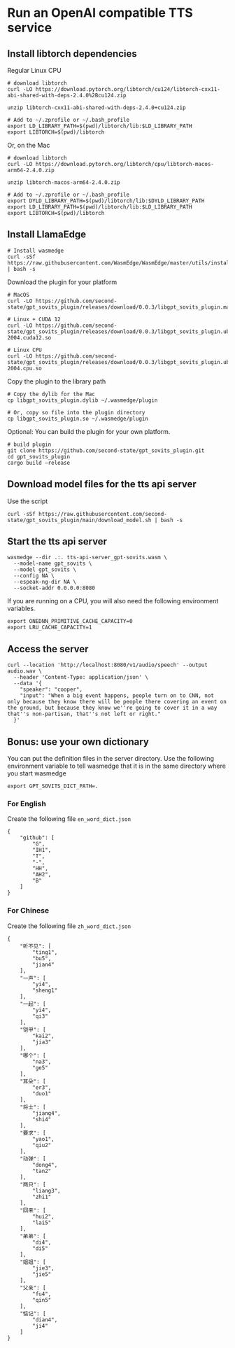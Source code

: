 # Run an OpenAI compatible TTS service

## Install libtorch dependencies

Regular Linux CPU

```
# download libtorch
curl -LO https://download.pytorch.org/libtorch/cu124/libtorch-cxx11-abi-shared-with-deps-2.4.0%2Bcu124.zip

unzip libtorch-cxx11-abi-shared-with-deps-2.4.0+cu124.zip

# Add to ~/.zprofile or ~/.bash_profile
export LD_LIBRARY_PATH=$(pwd)/libtorch/lib:$LD_LIBRARY_PATH
export LIBTORCH=$(pwd)/libtorch 
```

Or, on the Mac

```
# download libtorch
curl -LO https://download.pytorch.org/libtorch/cpu/libtorch-macos-arm64-2.4.0.zip

unzip libtorch-macos-arm64-2.4.0.zip

# Add to ~/.zprofile or ~/.bash_profile
export DYLD_LIBRARY_PATH=$(pwd)/libtorch/lib:$DYLD_LIBRARY_PATH
export LD_LIBRARY_PATH=$(pwd)/libtorch/lib:$LD_LIBRARY_PATH
export LIBTORCH=$(pwd)/libtorch 
```

## Install LlamaEdge

```
# Install wasmedge
curl -sSf https://raw.githubusercontent.com/WasmEdge/WasmEdge/master/utils/install_v2.sh | bash -s
```

Download the plugin for your platform

```
# MacOS
curl -LO https://github.com/second-state/gpt_sovits_plugin/releases/download/0.0.3/libgpt_sovits_plugin.macos.cpu.dylib

# Linux + CUDA 12
curl -LO https://github.com/second-state/gpt_sovits_plugin/releases/download/0.0.3/libgpt_sovits_plugin.ubuntu-2004.cuda12.so

# Linux CPU
curl -LO https://github.com/second-state/gpt_sovits_plugin/releases/download/0.0.3/libgpt_sovits_plugin.ubuntu-2004.cpu.so
```

Copy the plugin to the library path

```
# Copy the dylib for the Mac
cp libgpt_sovits_plugin.dylib ~/.wasmedge/plugin

# Or, copy so file into the plugin directory
cp libgpt_sovits_plugin.so ~/.wasmedge/plugin
```

Optional: You can build the plugin for your own platform.

```
# build plugin
git clone https://github.com/second-state/gpt_sovits_plugin.git
cd gpt_sovits_plugin
cargo build —release
```


## Download  model files for the tts api server

Use the script

```
curl -sSf https://raw.githubusercontent.com/second-state/gpt_sovits_plugin/main/download_model.sh | bash -s
```

## Start the tts api server

```
wasmedge --dir .:. tts-api-server_gpt-sovits.wasm \
  --model-name gpt_sovits \
  --model gpt_sovits \
  --config NA \
  --espeak-ng-dir NA \
  --socket-addr 0.0.0.0:8080
```

If you are running on a CPU, you will also need the following environment variables.

```
export ONEDNN_PRIMITIVE_CACHE_CAPACITY=0 
export LRU_CACHE_CAPACITY=1
```

## Access the server

```
curl --location 'http://localhost:8080/v1/audio/speech' --output audio.wav \
  --header 'Content-Type: application/json' \
  --data '{
    "speaker": "cooper",
    "input": "When a big event happens, people turn on to CNN, not only because they know there will be people there covering an event on the ground, but because they know we''re going to cover it in a way that''s non-partisan, that''s not left or right."
  }'
```

## Bonus: use your own dictionary

You can put the definition files in the server directory. Use the following environment variable to tell wasmedge that it is in the same directory where you start wasmedge

```
export GPT_SOVITS_DICT_PATH=. 
```

### For English

Create the following file `en_word_dict.json`

```
{
    "github": [
        "G",
        "IH1",
        "T",
        "-",
        "HH",
        "AH2",
        "B"
    ]
}
```

### For Chinese

Create the following file `zh_word_dict.json`

```
{
    "听不见": [
        "ting1",
        "bu5",
        "jian4"
    ],
    "一声": [
        "yi4",
        "sheng1"
    ],
    "一起": [
        "yi4",
        "qi3"
    ],
    "铠甲": [
        "kai2",
        "jia3"
    ],
    "哪个": [
        "na3",
        "ge5"
    ],
    "耳朵": [
        "er3",
        "duo1"
    ],
    "将士": [
        "jiang4",
        "shi4"
    ],
    "要求": [
        "yao1",
        "qiu2"
    ],
    "动弹": [
        "dong4",
        "tan2"
    ],
    "两只": [
        "liang3",
        "zhi1"
    ],
    "回来": [
        "hui2",
        "lai5"
    ],
    "弟弟": [
        "di4",
        "di5"
    ],
    "姐姐": [
        "jie3",
        "jie5"
    ],
    "父亲": [
        "fu4",
        "qin5"
    ],
    "惦记": [
        "dian4",
        "ji4"
    ]
}
```

